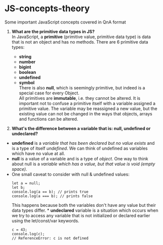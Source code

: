 # JS-concepts-theory
Some important JavaScript concepts covered in QnA format

1. **What are the primitive data types in JS?**  
 In JavaScript, a **primitive** (primitive value, primitive data type) is data that is not an object and has no methods. There are 6 primitive data types:
   * **string**
   * **number**
   * **bigint**
   * **boolean**
   * **undefined**
   * **symbol**  
   There is also **null**, which is seemingly primitive, but indeed is a special case for every Object.  
 All primitives are **immutable**, i.e. they cannot be altered. It is important not to confuse a primitive itself with a variable assigned a primitive value. The variable may be reassigned a new value, but the existing value can not be changed in the ways that objects, arrays and functions can be altered.

 2. **What's the difference between a variable that is: null, undefined or undeclared?**
   * **undefined** is a _variable that has been declared but no value exists_ and is a type of itself _undefined_. We can think of undefined as variables which have no value at all.
   * **null** is a value of a variable and is a type of _object_. One way to think about null is a _variable which has a value, but that value is void (empty space)_.
   * One small caveat to consider with null & undefined values:  
     ```
     let a = null;
     let b;
     console.log(a == b); // prints true
     console.log(a === b); // prints false
     ```  
     This happens because both the variables don't have any value but their data types differ. 
    * **undeclared** variable is a situation which occurs when we try to access any variable that is not initialized or declared earlier using the let/const/var keywords.  
      ```
      c = 43;
      console.log(c);
      // ReferenceError: c is not defined
      ```